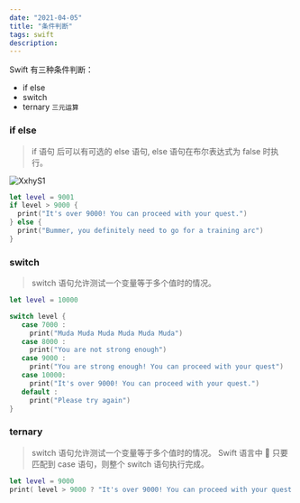 ```yaml
---
date: "2021-04-05"
title: "条件判断"
tags: swift
description:
---
```


Swift 有三种条件判断：

-   if else
-   switch
-   ternary `三元运算`

### if else

> if 语句 后可以有可选的 else 语句, else 语句在布尔表达式为 false 时执行。

![XxhyS1](https://cdn.jsdelivr.net/gh/manonicu/pics@master/uPic/XxhyS1.png)

```swift
let level = 9001
if level > 9000 {
  print("It's over 9000! You can proceed with your quest.")
} else {
  print("Bummer, you definitely need to go for a training arc")
}
```

### switch

> switch 语句允许测试一个变量等于多个值时的情况。

```swift
let level = 10000

switch level {
   case 7000 :
     print("Muda Muda Muda Muda Muda Muda")
   case 8000 :
     print("You are not strong enough")
   case 9000 :
     print("You are strong enough! You can proceed with your quest")
   case 10000:
     print("It's over 9000! You can proceed with your quest.")
   default :
     print("Please try again")
}
```

### ternary

> switch 语句允许测试一个变量等于多个值时的情况。 Swift 语言中  只要匹配到 case 语句，则整个 switch 语句执行完成。

```swift
let level = 9000
print( level > 9000 ? "It's over 9000! You can proceed with your quest." :  print("Bummer, you definitely need to go for a training arc")
```

